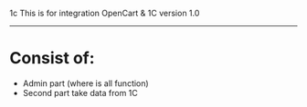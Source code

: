 1c
This is for integration OpenCart & 1C version 1.0

<hr>
<h1>Consist of:</h1>
<ul>
<li>Admin part (where is all function)</li>
<li>Second part take data from 1C</li>
</ul>
